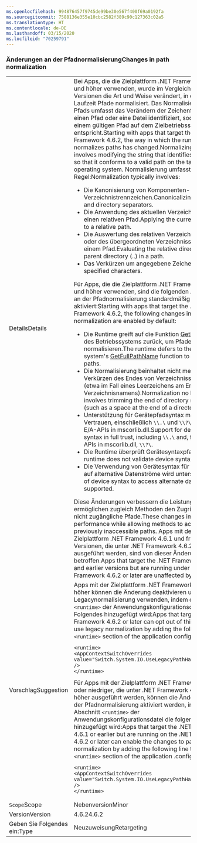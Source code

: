 ```yaml
---
ms.openlocfilehash: 994876457f9745de99be30e567f400f69a0192fa
ms.sourcegitcommit: 7588136e355e10cbc2582f389c90c127363c02a5
ms.translationtype: HT
ms.contentlocale: de-DE
ms.lasthandoff: 03/15/2020
ms.locfileid: "70259791"
---
```

### <a name="changes-in-path-normalization"></a><span data-ttu-id="a3ef6-101">Änderungen an der Pfadnormalisierung</span><span class="sxs-lookup"><span data-stu-id="a3ef6-101">Changes in path normalization</span></span>

|   |   |
|---|---|
|<span data-ttu-id="a3ef6-102">Details</span><span class="sxs-lookup"><span data-stu-id="a3ef6-102">Details</span></span>|<span data-ttu-id="a3ef6-103">Bei Apps, die die Zielplattform .NET Framework 4.6.2 und höher verwenden, wurde im Vergleich zu früheren Versionen die Art und Weise verändert, in der die Laufzeit Pfade normalisiert. Das Normalisieren eines Pfads umfasst das Verändern der Zeichenfolge, die einen Pfad oder eine Datei identifiziert, sodass sie einem gültigen Pfad auf dem Zielbetriebssystem entspricht.</span><span class="sxs-lookup"><span data-stu-id="a3ef6-103">Starting with apps that target the .NET Framework 4.6.2, the way in which the runtime normalizes paths has changed.Normalizing a path involves modifying the string that identifies a path or file so that it conforms to a valid path on the target operating system.</span></span> <span data-ttu-id="a3ef6-104">Normalisierung umfasst ist in der Regel:</span><span class="sxs-lookup"><span data-stu-id="a3ef6-104">Normalization typically involves:</span></span><ul><li><span data-ttu-id="a3ef6-105">Die Kanonisierung von Komponenten- und Verzeichnistrennzeichen.</span><span class="sxs-lookup"><span data-stu-id="a3ef6-105">Canonicalizing component and directory separators.</span></span></li><li><span data-ttu-id="a3ef6-106">Die Anwendung des aktuellen Verzeichnisses auf einen relativen Pfad.</span><span class="sxs-lookup"><span data-stu-id="a3ef6-106">Applying the current directory to a relative path.</span></span></li><li><span data-ttu-id="a3ef6-107">Die Auswertung des relativen Verzeichnisses (.) oder des übergeordneten Verzeichnisses (..) in einem Pfad.</span><span class="sxs-lookup"><span data-stu-id="a3ef6-107">Evaluating the relative directory (.) or the parent directory (..) in a path.</span></span></li><li><span data-ttu-id="a3ef6-108">Das Verkürzen um angegebene Zeichen.</span><span class="sxs-lookup"><span data-stu-id="a3ef6-108">Trimming specified characters.</span></span></li></ul><span data-ttu-id="a3ef6-109">Für Apps, die die Zielplattform .NET Framework 4.6.2 und höher verwenden, sind die folgenden Änderungen an der Pfadnormalisierung standardmäßig aktiviert:</span><span class="sxs-lookup"><span data-stu-id="a3ef6-109">Starting with apps that target the .NET Framework 4.6.2, the following changes in path normalization are enabled by default:</span></span><ul><li><span data-ttu-id="a3ef6-110">Die Runtime greift auf die Funktion [GetFullPathName](https://docs.microsoft.com/windows/desktop/api/fileapi/nf-fileapi-getfullpathnamew) des Betriebssystems zurück, um Pfade zu normalisieren.</span><span class="sxs-lookup"><span data-stu-id="a3ef6-110">The runtime defers to the operating system's [GetFullPathName](https://docs.microsoft.com/windows/desktop/api/fileapi/nf-fileapi-getfullpathnamew) function to normalize paths.</span></span></li><li><span data-ttu-id="a3ef6-111">Die Normalisierung beinhaltet nicht mehr das Verkürzen des Endes von Verzeichnissegmenten (etwa im Fall eines Leerzeichens am Ende eines Verzeichnisnamens).</span><span class="sxs-lookup"><span data-stu-id="a3ef6-111">Normalization no longer involves trimming the end of directory segments (such as a space at the end of a directory name).</span></span></li><li><span data-ttu-id="a3ef6-112">Unterstützung für Gerätepfadsyntax mit vollem Vertrauen, einschließlich `\\.\` und `\\?\` für Datei-E/A-APIs in mscorlib.dll.</span><span class="sxs-lookup"><span data-stu-id="a3ef6-112">Support for device path syntax in full trust, including `\\.\` and, for file I/O APIs in mscorlib.dll, `\\?\`.</span></span></li><li><span data-ttu-id="a3ef6-113">Die Runtime überprüft Gerätesyntaxpfade nicht.</span><span class="sxs-lookup"><span data-stu-id="a3ef6-113">The runtime does not validate device syntax paths.</span></span></li><li><span data-ttu-id="a3ef6-114">Die Verwendung von Gerätesyntax für den Zugriff auf alternative Datenströme wird unterstützt.</span><span class="sxs-lookup"><span data-stu-id="a3ef6-114">The use of device syntax to access alternate data streams is supported.</span></span></li></ul><span data-ttu-id="a3ef6-115">Diese Änderungen verbessern die Leistung und ermöglichen zugleich Methoden den Zugriff auf zuvor nicht zugängliche Pfade.</span><span class="sxs-lookup"><span data-stu-id="a3ef6-115">These changes improve performance while allowing methods to access previously inaccessible paths.</span></span> <span data-ttu-id="a3ef6-116">Apps mit der Zielplattform .NET Framework 4.6.1 und früheren Versionen, die unter .NET Framework 4.6.2 oder höher ausgeführt werden, sind von dieser Änderung nicht betroffen.</span><span class="sxs-lookup"><span data-stu-id="a3ef6-116">Apps that target the .NET Framework 4.6.1 and earlier versions but are running under the .NET Framework 4.6.2 or later are unaffected by this change.</span></span>|
|<span data-ttu-id="a3ef6-117">Vorschlag</span><span class="sxs-lookup"><span data-stu-id="a3ef6-117">Suggestion</span></span>|<span data-ttu-id="a3ef6-118">Apps mit der Zielplattform .NET Framework 4.6.2 oder höher können die Änderung deaktivieren und die Legacynormalisierung verwenden, indem dem Abschnitt <code>&lt;runtime&gt;</code> der Anwendungskonfigurationsdatei Folgendes hinzugefügt wird:</span><span class="sxs-lookup"><span data-stu-id="a3ef6-118">Apps that target the .NET Framework 4.6.2 or later can opt out of this change and use legacy normalization by adding the following to the <code>&lt;runtime&gt;</code> section of the application configuration file:</span></span><pre><code class="lang-xml">&lt;runtime&gt;&#13;&#10;&lt;AppContextSwitchOverrides value=&quot;Switch.System.IO.UseLegacyPathHandling=true&quot; /&gt;&#13;&#10;&lt;/runtime&gt;&#13;&#10;</code></pre><span data-ttu-id="a3ef6-119">Für Apps mit der Zielplattform .NET Framework 4.6.1 oder niedriger, die unter .NET Framework 4.6.2 oder höher ausgeführt werden, können die Änderungen an der Pfadnormalisierung aktiviert werden, indem dem Abschnitt <code>&lt;runtime&gt;</code> der Anwendungskonfigurationsdatei die folgende Zeile hinzugefügt wird:</span><span class="sxs-lookup"><span data-stu-id="a3ef6-119">Apps that target the .NET Framework 4.6.1 or earlier but are running on the .NET Framework 4.6.2 or later can enable the changes to path normalization by adding the following line to the <code>&lt;runtime&gt;</code> section of the application .configuration file:</span></span><pre><code class="lang-xml">&lt;runtime&gt;&#13;&#10;&lt;AppContextSwitchOverrides value=&quot;Switch.System.IO.UseLegacyPathHandling=false&quot; /&gt;&#13;&#10;&lt;/runtime&gt;&#13;&#10;</code></pre>|
|<span data-ttu-id="a3ef6-120">`Scope`</span><span class="sxs-lookup"><span data-stu-id="a3ef6-120">Scope</span></span>|<span data-ttu-id="a3ef6-121">Nebenversion</span><span class="sxs-lookup"><span data-stu-id="a3ef6-121">Minor</span></span>|
|<span data-ttu-id="a3ef6-122">Version</span><span class="sxs-lookup"><span data-stu-id="a3ef6-122">Version</span></span>|<span data-ttu-id="a3ef6-123">4.6.2</span><span class="sxs-lookup"><span data-stu-id="a3ef6-123">4.6.2</span></span>|
|<span data-ttu-id="a3ef6-124">Geben Sie Folgendes ein:</span><span class="sxs-lookup"><span data-stu-id="a3ef6-124">Type</span></span>|<span data-ttu-id="a3ef6-125">Neuzuweisung</span><span class="sxs-lookup"><span data-stu-id="a3ef6-125">Retargeting</span></span>|
